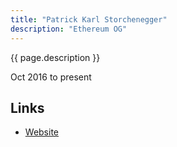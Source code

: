 ```yaml
---
title: "Patrick Karl Storchenegger"
description: "Ethereum OG"
---
```


{{ page.description }}

Oct 2016 to present

## Links
- [Website](https://www.moneyhouse.ch/en/person/storchenegger-patrick-karl-61252579401)

